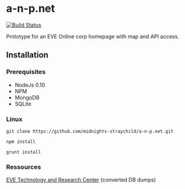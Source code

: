 # a-n-p.net

[![Build Status](https://drone.io/github.com/midnights-straychild/a-n-p.net/status.png)](https://drone.io/github.com/midnights-straychild/a-n-p.net/latest)

Prototype for an EVE Online corp homepage with map and API access.

## Installation

### Prerequisites

* NodeJs 0.10
* NPM
* MongoDB
* SQLite

### Linux

`git clone https://github.com/midnights-straychild/a-n-p.net.git`

`npm install`

`grunt install`

### Ressources

[EVE Technology and Research Center](https://forums.eveonline.com/default.aspx?g=topics&f=263) (converted DB dumps)
